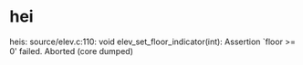 # hei

heis: source/elev.c:110: void elev_set_floor_indicator(int): Assertion `floor >= 0' failed.
Aborted (core dumped)
